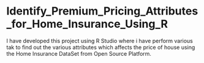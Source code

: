 # Identify_Premium_Pricing_Attributes_for_Home_Insurance_Using_R
I have developed this project using R Studio where i have perform various tak to find out the various attributes which affects the price of house using the Home Insurance DataSet from Open Source Platform.
